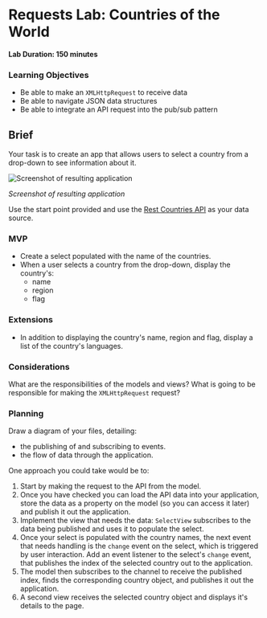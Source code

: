 # Requests Lab: Countries of the World

**Lab Duration: 150 minutes**

### Learning Objectives

- Be able to make an `XMLHttpRequest` to receive data
- Be able to navigate JSON data structures
- Be able to integrate an API request into the pub/sub pattern

## Brief

Your task is to create an app that allows users to select a country from a drop-down to see information about it.

![Screenshot of resulting application](https://raw.githubusercontent.com/codeclan/course_javascript_v2/master/week_2/day_3/lab_pubsub_requests_countries/images/application_screenshot.png?token=AbCgy-UO1Y3cFIWMUqJfKVPwkpIxrOzVks5bj6n1wA%3D%3D)

*Screenshot of resulting application*

Use the start point provided and use the [Rest Countries API](https://restcountries.eu/) as your data source.

### MVP

- Create a select populated with the name of the countries.
- When a user selects a country from the drop-down, display the country's:
  - name
  - region
  - flag

### Extensions

- In addition to displaying the country's name, region and flag, display a list of the country's languages.

### Considerations

What are the responsibilities of the models and views? What is going to be responsible for making the `XMLHttpRequest` request?

### Planning

Draw a diagram of your files, detailing:

- the publishing of and subscribing to events.
- the flow of data through the application.

One approach you could take would be to:

1. Start by making the request to the API from the model.
2. Once you have checked you can load the API data into your application, store the data as a property on the model (so you can access it later) and publish it out the application.
3. Implement the view that needs the data: `SelectView` subscribes to the data being published and uses it to populate the select.
4. Once your select is populated with the country names, the next event that needs handling is the `change` event on the select, which is triggered by user interaction. Add an event listener to the select's `change` event, that publishes the index of the selected country out to the application.
5. The model then subscribes to the channel to receive the published index, finds the corresponding country object, and publishes it out the application.
6. A second view receives the selected country object and displays it's details to the page.